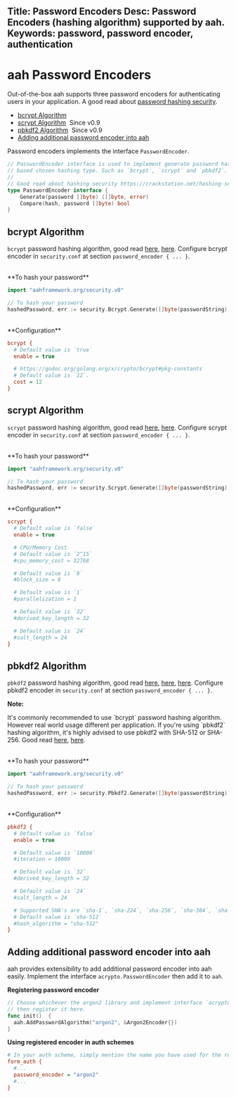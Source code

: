 Title: Password Encoders
Desc: Password Encoders (hashing algorithm) supported by aah.
Keywords: password, password encoder, authentication
---
# aah Password Encoders

Out-of-the-box aah supports three password encoders for authenticating users in your application. A good  read about [password hashing security](https://crackstation.net/hashing-security.htm).

  * [bcrypt Algorithm](#bcrypt-algorithm)
  * [scrypt Algorithm](#scrypt-algorithm)&nbsp;&nbsp;<span class="badge lb-xs">Since v0.9</span>
  * [pbkdf2 Algorithm](#pbkdf2-algorithm)&nbsp;&nbsp;<span class="badge lb-xs">Since v0.9</span>
  * [Adding additional password encoder into aah](#)

Password encoders implements the interface `PasswordEncoder`.

```go
// PasswordEncoder interface is used to implement generate password hash and compare given hash & password
// based chosen hashing type. Such as `bcrypt`, `scrypt` and `pbkdf2`.
//
// Good read about hashing security https://crackstation.net/hashing-security.htm
type PasswordEncoder interface {
	Generate(password []byte) ([]byte, error)
	Compare(hash, password []byte) bool
}
```


## bcrypt Algorithm

`bcrypt` password hashing algorithm, good read [here](https://security.stackexchange.com/a/6415), [here](https://en.wikipedia.org/wiki/Bcrypt). Configure bcrypt encoder in `security.conf` at section `password_encoder { ... }`.

<br>
**To hash your password**

```go
import "aahframework.org/security.v0"

// To hash your password
hashedPassword, err := security.Bcrypt.Generate([]byte(passwordString))
```

<br>
**Configuration**

```cfg
bcrypt {
  # Default value is `true`
  enable = true

  # https://godoc.org/golang.org/x/crypto/bcrypt#pkg-constants
  # Default value is `12`.
  cost = 12
}
```

## scrypt Algorithm

`scrypt` password hashing algorithm, good read [here](https://pthree.org/2016/06/28/lets-talk-password-hashing/), [here](https://www.owasp.org/index.php/Password_Storage_Cheat_Sheet). Configure scrypt encoder in `security.conf` at section `password_encoder { ... }`.

<br>
**To hash your password**

```go
import "aahframework.org/security.v0"

// To hash your password
hashedPassword, err := security.Scrypt.Generate([]byte(passwordString))
```

<br>
**Configuration**

```cfg
scrypt {
  # Default value is `false`
  enable = true

  # CPU/Memory Cost
  # Default value is `2^15`
  #cpu_memory_cost = 32768

  # Default value is `8`
  #block_size = 8

  # Default value is `1`
  #parallelization = 1

  # Default value is `32`
  #derived_key_length = 32

  # Default value is `24`
  #salt_length = 24
}
```

## pbkdf2 Algorithm

`pbkdf2` password hashing algorithm, good read [here](https://cryptosense.com/parameter-choice-for-pbkdf2/), [here](https://pthree.org/2016/06/28/lets-talk-password-hashing/), [here](https://www.owasp.org/index.php/Password_Storage_Cheat_Sheet). Configure pbkdf2 encoder in `security.conf` at section `password_encoder { ... }`.

<div class="alert alert-info-blue">
<p><strong>Note:</strong></p>
<p>It's commonly recommended to use `bcrypt` password hashing algorithm. However real world usage different per application. If you're using `pbkdf2` hashing algorithm, it's highly advised to use pbkdf2 with SHA-512 or SHA-256. Good read <a href="https://security.stackexchange.com/questions/4781/do-any-security-experts-recommend-bcrypt-for-password-storage/">here</a>, <a href="https://crypto.stackexchange.com/questions/15218/is-pbkdf2-hmac-sha1-really-broken">here</a>.</p>
</div>

<br>
**To hash your password**

```go
import "aahframework.org/security.v0"

// To hash your password
hashedPassword, err := security.Pbkdf2.Generate([]byte(passwordString))
```

<br>
**Configuration**

```cfg
pbkdf2 {
  # Default value is `false`
  enable = true

  # Default value is `10000`
  #iteration = 10000

  # Default value is `32`
  #derived_key_length = 32

  # Default value is `24`
  #salt_length = 24

  # Supported SHA's are `sha-1`, `sha-224`, `sha-256`, `sha-384`, `sha-512`.
  # Default value is `sha-512`
  #hash_algorithm = "sha-512"
}
```

## Adding additional password encoder into aah

aah provides extensibility to add additional password encoder into aah easily. Implement the interface `acrypto.PasswordEncoder` then add it to `aah`.

**Registering password encoder**

```go
// Choose whichever the argon2 library and implement interface `acrypto.PasswordEncoder`
// then register it here.
func init()  {
  aah.AddPasswordAlgorithm("argon2", &Argon2Encoder{})
}
```

**Using registered encoder in auth schemes**

```cfg
# In your auth scheme, simply mention the name you have used for the registering. That's it very easy!
form_auth {
  #...
  password_encoder = "argon2"
  #...
}
```
